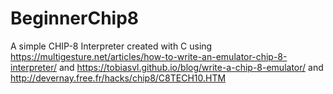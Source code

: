 # BeginnerChip8
A simple CHIP-8 Interpreter created with C using https://multigesture.net/articles/how-to-write-an-emulator-chip-8-interpreter/
and https://tobiasvl.github.io/blog/write-a-chip-8-emulator/
and http://devernay.free.fr/hacks/chip8/C8TECH10.HTM
